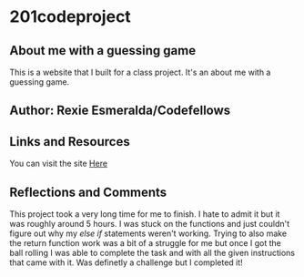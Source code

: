 # 201codeproject

## About me with a guessing game

This is a website that I built for a class project. It's an about me with a guessing game.

## Author: Rexie Esmeralda/Codefellows

## Links and Resources

You can visit the site [Here](https://esmerexie.github.io/201codeproject/)

## Reflections and Comments

This project took a very long time for me to finish. I hate to admit it but it was roughly around 5 hours. I was stuck on the functions and just couldn't figure out why my *else if* statements weren't working. Trying to also make the return function work was a bit of a struggle for me but once I got the ball rolling I was able to complete the task and with all the given instructions that came with it. Was definetly a challenge but I completed it!
